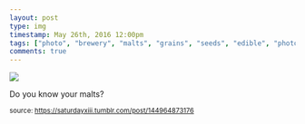 ```yaml
---
layout: post
type: img
timestamp: May 26th, 2016 12:00pm
tags: ["photo", "brewery", "malts", "grains", "seeds", "edible", "photography"]
comments: true
---
```

<img src="https://saturdayxiii.github.io/media/144964873176.jpg"/>

Do you know your malts?
 
  
<small>source: https://saturdayxiii.tumblr.com/post/144964873176</small>